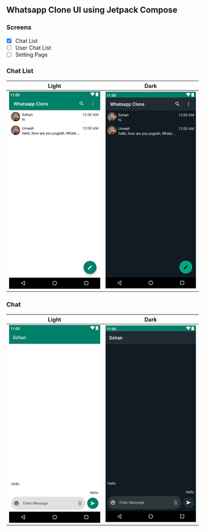 ## Whatsapp Clone UI using Jetpack Compose  

### Screens
- [x] Chat List
- [ ] User Chat List
- [ ] Setting Page

### Chat List
Light | Dark
-- | --
![Chat List Light](images/light/chat_list.png)|![Chat List Dark](images/dark/chat_list.png)  


### Chat
Light | Dark
-- | --
![Chat Light](images/light/chat.png)|![Chat Dark](images/dark/chat.png)
